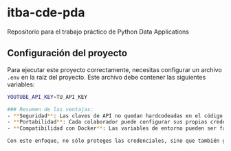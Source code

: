 # itba-cde-pda
Repositorio para el trabajo práctico de Python Data Applications
## Configuración del proyecto

Para ejecutar este proyecto correctamente, necesitas configurar un archivo `.env` en la raíz del proyecto. Este archivo debe contener las siguientes variables:

```bash
YOUTUBE_API_KEY=TU_API_KEY

### Resumen de las ventajas:
- **Seguridad**: Las claves de API no quedan hardcodeadas en el código fuente.
- **Portabilidad**: Cada colaborador puede configurar sus propias credenciales de manera local, sin interferir con el código fuente del proyecto.
- **Compatibilidad con Docker**: Las variables de entorno pueden ser fácilmente incluidas en los contenedores de Docker mediante el archivo `.env`.

Con este enfoque, no sólo proteges las credenciales, sino que también garantizas que otros puedan ejecutar el proyecto fácilmente.
